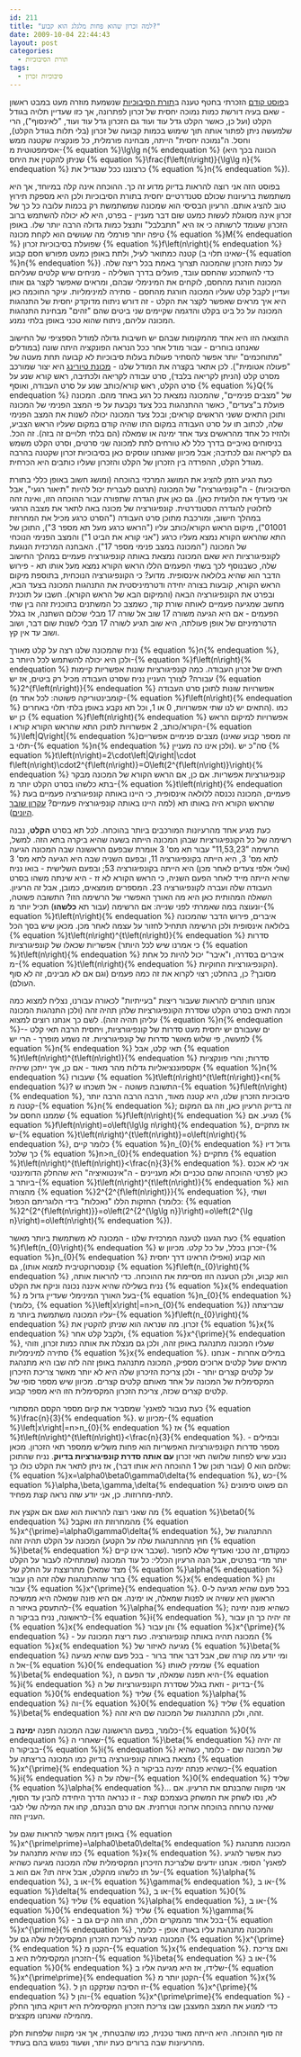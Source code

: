 ```yaml
---
id: 211
title: "למה זכרון שהוא פחות מלגלג הוא קבוע?"
date: 2009-10-04 22:44:43
layout: post
categories: 
  - תורת הסיבוכיות
tags: 
  - סיבוכיות זכרון
---
```

ב<a href="http://www.gadial.net/2009/08/30/finite_automata_and_regular_languages/">פוסט קודם</a> הזכרתי בחטף טענה ב<a href="http://he.wikipedia.org/wiki/%D7%A1%D7%99%D7%91%D7%95%D7%9B%D7%99%D7%95%D7%AA">תורת הסיבוכיות</a> שנשמעת מוזרה מעט במבט ראשון - שאם בעיה דורשת כמות נמוכה יחסית של זכרון לפתרונה, אך כזו שעדיין תלויה בגודל הקלט (ועל כן, כאשר הקלט גדל עוד ועוד גם הזכרון גדל עוד ועוד, "לאינסוף"), הרי שלמעשה ניתן לפתור אותה תוך שימוש בכמות קבועה של זכרון (בלי תלות בגודל הקלט), וחסל. ה"נמוכה יחסית" הייתה, מבחינה פורמלית, כל פונקציה שקטנה ממש אסימפטוטית מ-{% equation %}\lg\lg n{% endequation %} (הכוונה בכך היא שניתן להקטין את היחס {% equation %}\frac{f\left(n\right)}{\lg\lg n}{% endequation %} כרצוננו ככל שנגדיל את {% equation %}n{% endequation %}).

בפוסט הזה אני רוצה להראות בדיוק מדוע זה כך. ההוכחה אינה קלה במיוחד, אך היא משתמשת ברעיונות שכולם סטנדרטיים יחסית בתורת הסיבוכיות ולכן היא מספקת תירוץ טוב להציג אותם. הרעיון הבסיסי הוא שמכונה שמשתמשת רק בכמות עלובה כל כך של זכרון אינה מסוגלת לעשות כמעט שום דבר מעניין - בפרט, היא לא יכולה להשתמש ברוב הזכרון שעומד לרשותה כי אז היא "תתבלבל" ותנצל כמות גדולה הרבה יותר שלו. באופן טיפה יותר פורמלי מה שעושים הוא לקחת מכונה {% equation %}M{% endequation %} שפועלת בסיבוכיות זכרון {% equation %}f\left(n\right){% endequation %} קטנה כמתואר לעיל, ולתת באופן כמעט מפורש חסם קבוע (שאינו תלוי ב-{% equation %}n{% endequation %}) על כמות הזכרון שהמכונה תצרוך באמת בכל ריצה שלה. כדי להשתכנע שהחסם עובד, פועלים בדרך השלילה - מניחים שיש קלטים שעליהם המכונה חורגת מהחסם, לוקחים את המינימלי שבהם, ומראים שאפשר לקצר גם אותו ועדיין לקבל קלט שעליו המכונה חורגת מהחסם - סתירה למינימליות. עיקר החוכמה כאן היא איך מראים שאפשר לקצר את הקלט - זה דורש ניתוח מדוקדק יחסית של התנהגות המכונה על כל ביט בקלט והדגמה שקיימים שני ביטים שהם "זהים" מבחינת התנהגות המכונה עליהם, ניתוח שהוא טכני באופן בלתי נמנע.

התוצאה הזו היא אחד מהמקומות שבהם יש חשיבות גדולה למודל הספציפי של החישוב שאנחנו בוחרים - עבור מודל אחר ככל הנראה הפונקציה היתה שונה (במודלים "מתוחכמים" יותר אפשר להסתיר פעולות בעלות סיבוכיות לא קבועה תחת מעטה של "פעולה אטומית"). לכן אתאר בקצרה את המודל שלנו - <a href="http://he.wikipedia.org/wiki/%D7%9E%D7%9B%D7%95%D7%A0%D7%AA_%D7%98%D7%99%D7%95%D7%A8%D7%99%D7%A0%D7%92">מכונת טיורינג</a> היא יצור שמורכב מסרט קלט (הניתן לקריאה בלבד), סרט עבודה לקריאה ולכתיבה, ראש קורא שנע על סרט הקלט, ראש קורא/כותב שנע על סרט העבודה, ואוסף {% equation %}Q{% endequation %} של "מצבים פנימיים", שהמכונה נמצאת כל רגע באחד מהם. המכונה פועלת ב"צעדים", כאשר ההתנהגות בכל צעד נקבעת על פי המצב הפנימי של המכונה ותוכן התאים ששני הראשים קוראים; ובכל צעד המכונה יכולה לשנות את המצב הפנימי שלה, לכתוב תו על סרט העבודה במקום התו שהיה קודם במקום שעליו הראש הצביע, ולהזיז כל אחד מהראשים צעד אחד ימינה או שמאלה (הם בלתי תלויים זה בזה). זה הכל. בניסוחים נאיביים בדרך כלל לא טורחים לתת למכונה שני סרטים, וסרט הקלט משמש גם לקריאה וגם לכתיבה; אבל מכיוון שאנחנו עוסקים כאן בסיבוכיות זכרון שקטנה בהרבה מגודל הקלט, ההפרדה בין הזכרון של הקלט והזכרון שעליו כותבים היא הכרחית.

כעת הגיע הזמן להציג את המושג המרכזי בהוכחה (ומושג חשוב באופן כללי בתורת הסיבוכיות) - ה"קונפיגורציה" של המכונה (תרגום לעברית יכול להיות "תיאור רגעי", אבל אני מעדיף את הלועזית כאן). גם כאן אתן הגדרה שתפורה עבור ההוכחה הזו, ואינה זהה לחלוטין להגדרה הסטנדרטית. קונפיגורציה של מכונה באה לתאר את מצבה הרגעי במהלך חישוב, ומורכבת מתוכן סרט העבודה ("הסרט כרגע מכיל את המחרוזת 01001"), מיקום הראש הקורא/כותב עליו ("הראש כרגע מעל תא מספר 3"), התוכן של התא שהראש הקורא נמצא מעליו כרגע ("אני קורא את הביט 1") והמצב הפנימי הנוכחי של המכונה ("המכונה במצב פנימי מספר 17"). האבחנה המרכזית הנוגעת לקונפיגורציות היא שאם המכונה נמצאת באותה קונפיגורציה פעמיים במהלך החישוב שלה, כשבנוסף לכך בשתי הפעמים הללו הראש הקורא נמצא מעל אותו תא - פירוש הדבר הוא שהיא בלולאה אינסופית. מדוע? כי הקונפיגורציה הנוכחית, בתוספת מיקום הראש הקורא, קובעות בצורה יחידה ודטרמיניסטית את התנהגות המכונה בצעד הבא, ובפרט את הקונפיגורציה הבאה (והמיקום הבא של הראש הקורא). חשבו על תוכנית מחשב שמגיעה פעמיים לאותה שורת קוד, כשמצב כל המשתנים בתוכנית זהה בין שתי הפעמים - אם היא הגיעה משורה 17 שוב אל שורה 17 מבלי שכלום השתנה, אז בגלל הדטרמיניזם של אופן פעולתה, היא שוב תגיע לשורה 17 מבלי לשנות שום דבר, ושוב ושוב עד אין קץ.

נניח שהמכונה שלנו רצה על קלט מאורך {% equation %}n{% endequation %}, ולכן היא יכולה להשתמש לכל היותר ב-{% equation %}f\left(n\right){% endequation %} תאים של זכרון העבודה. כמה קונפיגורציות שונות אפשריות קיימות עבורה? לצורך העניין נניח שסרט העבודה מכיל רק ביטים, אז יש {% equation %}2^{f\left(n\right)}{% endequation %} אפשרויות שונות לתוכן סרט העבודה (קומבינטוריקה פשוטה: לכל אחד מ-{% equation %}f\left(n\right){% endequation %} התאים יש לנו שתי אפשרויות, 0 או 1, וכל תא נקבע באופן בלתי תלוי באחרים). כמו כן יש {% equation %}f\left(n\right){% endequation %} אפשרויות למיקום הראש הקורא/כותב, 2 אפשרויות לתוכן התא שהראש הקורא קורא ו-{% equation %}\left|Q\right|{% endequation %}מצבים פנימיים אפשריים (זה מספר קבוע שאינו תלוי ב-{% equation %}n{% endequation %} ולכן אינו כה מעניין). סה"כ יש {% equation %}t\left(n\right)=2\cdot\left|Q\right|\cdot f\left(n\right)\cdot2^{f\left(n\right)}=O\left(2^{f\left(n\right)}\right){% endequation %} קונפיגורציות אפשריות. אם כן, אם הראש הקורא של המכונה מבקר בתא כלשהו בסרט הקלט יותר מ-{% equation %}t\left(n\right){% endequation %} פעמיים, המכונה נכנסה ללולאה אינסופית, כי היינו באותה קונפיגורציה פעמיים בעת שהראש הקורא היה באותו תא (למה היינו באותה קונפיגורציה פעמיים? <a href="http://he.wikipedia.org/wiki/%D7%A2%D7%A7%D7%A8%D7%95%D7%9F_%D7%A9%D7%95%D7%91%D7%9A_%D7%94%D7%99%D7%95%D7%A0%D7%99%D7%9D">עקרון שובך היונים</a>).

כעת מגיע אחד מהרעיונות המורכבים ביותר בהוכחה. לכל תא בסרט <strong>הקלט</strong>, נבנה רשימה של כל הקונפיגורציות שבהן המכונה הייתה בשעה שהיא ביקרה בתא הזה. למשל, הרשימה "11,53,23" עבור תא מס' 3 אומרת שבפעם הראשונה שבה המכונה הגיעה לתא מס' 3, היא הייתה בקונפיגורציה 11, ובפעם השניה שבה היא הגיעה לתא מס' 3 (אולי אלפי צעדים לאחר מכן) היא הייתה בקונפיגורציה 53; ובפעם השלישית - בואו נניח שהיא הייתה מייד לאחר הפעם השניה, כי הראש הקורא לא זז - היא שינתה משהו בסרט העבודה שלה ועברה לקונפיגורציה 23. המספרים מומצאים, כמובן, אבל זה הרעיון. השאלה המהותית כאן היא מה האורך האפשרי של הרשימה הזו? התשובה פשוטה, ונעוצה במה שאמרתי לפני שנייה: אם הרשימה (עבור תא <strong>כלשהו</strong>) תכיל יותר מ-{% equation %}t\left(n\right){% endequation %} איברים, פירוש הדבר שהמכונה בלולאה אינסופית ולכן הרשימה תתחיל לחזור על עצמה לאחר מכן. מכאן שיש בסך הכל {% equation %}t\left(n\right)^{t\left(n\right)}{% endequation %} סדרות אפשריות שכאלו של קונפיגורציות (כי אמרנו שיש לכל היותר {% equation %}t\left(n\right){% endequation %} איברים בסדרה, ו"איבר" יכול להיות כל אחת מ-{% equation %}t\left(n\right){% endequation %} הקונפיגורציות החוקיות). מסובך? כן, בהחלט; רצוי לקרוא את זה כמה פעמים (וגם אם לא מבינים, זה לא סוף העולם).

אנחנו חותרים להראות שעבור ריצות "בעייתיות" לכאורה עבורנו, נצליח למצוא כמה וכמה תאים בסרט הקלט שסדרת הקונפיגורציות שלהן תהיה זהה (ולכן התנהגות המכונה עליהן תהיה זהה). לשם כך אנחנו רוצים למצוא {% equation %}n{% endequation %}-ים שעבורם יש יחסית מעט סדרות של קונפיגורציות, ויחסית הרבה תאי קלט - למעשה, פי שלוש מאשר סדרות של קונפיגורציות. זה נשמע מופרך - הרי יש {% equation %}n{% endequation %} תאי קלט, אבל {% equation %}t\left(n\right)^{t\left(n\right)}{% endequation %} סדרות; והרי פונקציות אקספוננציאליות גדלות מהר מאוד - אם כן, איך ייתכן שיהיה {% equation %}n{% endequation %} שעבורו {% equation %}t\left(n\right)^{t\left(n\right)}&lt;n{% endequation %}? התשובה פשוטה - אל תשכחו ש-{% equation %}f\left(n\right){% endequation %}, סיבוכיות הזכרון שלנו, היא קטנה מאוד, הרבה הרבה הרבה יותר קטנה מ-{% equation %}n{% endequation %}; זה בדיוק הרעיון כאן, וזה גם המקום שממנו החסם על {% equation %}f\left(n\right){% endequation %} מגיע. אם {% equation %}f\left(n\right)=o\left(\lg\lg n\right){% endequation %}, אז מתקיים ש-{% equation %}t\left(n\right)^{t\left(n\right)}=o\left(n\right){% endequation %}, כלומר קיים {% equation %}n_{0}{% endequation %} גדול דיו כך שלכל {% equation %}n&gt;n_{0}{% endequation %} מתקיים {% equation %}t\left(n\right)^{t\left(n\right)}&lt;\frac{n}{3}{% endequation %}. אני לא אכנס כאן לפרטי ההוכחה שהם טכניים ולא מעניינים - ה"אינטואיציה" היא שהחלק הדומיננטי ביותר ב-{% equation %}t\left(n\right)^{t\left(n\right)}{% endequation %} הוא מהצורה {% equation %}2^{2^{f\left(n\right)}}{% endequation %}, ושתי החזקות הללו "נאכלות" בידי הלוגריתם הכפול (כלומר: {% equation %}2^{2^{f\left(n\right)}}=o\left(2^{2^{\lg\lg n}}\right)=o\left(2^{\lg n}\right)=o\left(n\right){% endequation %}).

כעת הגענו לטענה המרכזית שלנו - המכונה לא משתמשת ביותר מאשר {% equation %}f\left(n_{0}\right){% endequation %} זכרון בכלל, על כל קלט. מכיוון ש-{% equation %}n_{0}{% endequation %} הוא קבוע (ואפילו הראינו דרך יחסית קונסטרוקטיבית למצוא אותו), גם {% equation %}f\left(n_{0}\right){% endequation %} הוא קבוע, ולכן הטענה הזו מסיימת את ההוכחה. כדי להראות אותה, נניח בשלילה שהיא איננה נכונה וניקח את הקלט {% equation %}x{% endequation %} בעל האורך המינימלי שעדיין גדול מ-{% equation %}n_{0}{% endequation %} (כלומר, {% equation %}\left|x\right|=n&gt;n_{0}{% endequation %}) שבריצתה עליו המכונה משתמשת ביותר מ-{% equation %}f\left(n_{0}\right){% endequation %} זכרון. מה שנראה הוא שניתן להקטין את {% equation %}x{% endequation %} ולקבל קלט אחר, {% equation %}x^{\prime}{% endequation %}, שעליו המכונה מתנהגת באופן זהה, ולכן גם מנצלת את אותה כמות זכרון, וזוהי סתירה למינימליות {% equation %}x{% endequation %}. במילים אחרות - אנחנו מראים שעל קלטים ארוכים מספיק, המכונה מתנהגת באופן זהה לזה שבו היא מתנהגת על קלטים קצרים יותר - ולכן צריכת הזיכרון שלה היא לא יותר מאשר צריכת הזיכרון המקסימלית של המכונה על אחד מאותם קלטים קצרים. מכיוון שיש מספר סופי של קלטים קצרים שכזה, צריכת הזכרון המקסימלית הזו היא מספר קבוע.

כעת נעבור לפאנץ' שמסביר את קיום מספר הקסם המסתורי {% equation %}\frac{n}{3}{% endequation %}. מכיוון ש-{% equation %}\left|x\right|=n&gt;n_{0}{% endequation %} אז {% equation %}t\left(n\right)^{t\left(n\right)}&lt;\frac{n}{3}{% endequation %}. ובמילים - מספר סדרות הקונפיגורציות האפשריות הוא פחות משליש ממספר תאי הזכרון. מכאן נובע שיש לפחות שלושה תאי זכרון <strong>עם אותה סדרת קונפיגורציות בדיוק</strong>. נניח שהתוכן שלהם הוא 0 (עבור תוכן של 1 ההוכחה היא אותו דבר), אז ניתן לתאר את הקלט כולו כך: {% equation %}x=\alpha0\beta0\gamma0\delta{% endequation %}, כש-{% equation %}\alpha,\beta,\gamma,\delta{% endequation %} הם פשוט סימונים לתת-מחרוזות. כן, אני יודע שזה נראה קצת מפחיד.

מה שאני רוצה להראות הוא שגם אם אקצץ את {% equation %}\beta0{% endequation %} מהמחרוזת הזו ואקבל {% equation %}x^{\prime}=\alpha0\gamma0\delta{% endequation %}, ההתנהגות של המכונה על הקלט תהיה זהה (חוץ מההתנהגות שלה על הקטע {% equation %}\beta{% endequation %} שכבר אינו קיים). כמקודם, זה טכני ואעדיף שלא לחפור יותר מדי בפרטים, אבל הנה הרעיון הכללי: כל עוד המכונה (שמתחילה לעבור על הקלט מצד שמאל) מתרוצצת על החלק של {% equation %}\alpha{% endequation %} ברור שההתנהגות שלה זהה הן עבור {% equation %}x{% endequation %} והן עבור {% equation %}x^{\prime}{% endequation %}. בכל פעם שהיא מגיעה ל-0 הראשון היא עשויה או לפנות שמאלה, או ימינה. אם היא פונה שמאלה היא ממשיכה להתעסק באיזור ה-{% equation %}\alpha{% endequation %}; כשהיא פונה ימינה לראשונה, נניח בביקור ה-{% equation %}i{% endequation %}, זה יהיה כך הן עבור {% equation %}x{% endequation %} והן עבור {% equation %}x^{\prime}{% endequation %} - המכונה תהיה באותה קונפיגורציה. כעת ריצת המכונה על {% equation %}x{% endequation %} מגיעה לאיזור של {% equation %}\beta{% endequation %} ומי יודע מה קורה שם, אבל דבר אחד ברור - בכל פעם שהיא מגיעה אל ה-{% equation %}0{% endequation %} שמימין לאותו {% equation %}\beta{% endequation %}, היא תפנה שמאלה, עד הפעם ה-{% equation %}i{% endequation %} בדיוק - וזאת בגלל שסדרת הקונפיגורציות של ה-{% equation %}0{% endequation %} שליד {% equation %}\alpha{% endequation %} וה-{% equation %}0{% endequation %} שליד {% equation %}\beta{% endequation %} זהה, ולכן ההתנהגות של המכונה שם היא זהה.

כלומר, בפעם הראשונה שבה המכונה תפנה <strong>ימינה</strong> ב-{% equation %}0{% endequation %} שאחרי ה-{% equation %}\beta{% endequation %} זה יהיה בביקור ה-{% equation %}i{% endequation %} של המכונה שם - כלומר, כשהיא נמצאת באותה קונפיגורציה בדיוק כמו המכונה בריצתה על {% equation %}x^{\prime}{% endequation %} כשהיא פנתה ימינה בביקור ה-{% equation %}i{% endequation %} שלה על ה-{% equation %}0{% endequation %} שליד {% equation %}\alpha{% endequation %}... אני מקווה שהבנתם את הרעיון. אם לא, נסו לשחק את המשחק בעצמכם קצת - זו כנראה הדרך היחידה להבין עד הסוף, שאינה טרוחה בהוכחה ארוכה וטרחנית. אם טרם הבנתם, קחו את המילה שלי לגבי העניין הזה.

באופן דומה אפשר להראות שגם על {% equation %}x^{\prime\prime}=\alpha0\beta0\delta{% endequation %} המכונה מתנהגת כמו שהיא מתנהגת על {% equation %}x{% endequation %}. כעת אפשר להגיע לפאנץ' הסופי. אנחנו יודעים שלצריכת הזיכרון המקסימלית שלה המכונה מגיעה כשהיא על תו כלשהו מהקלט, אבל איזה תו? אם הוא ב-{% equation %}\alpha{% endequation %}, או ב-{% equation %}\gamma{% endequation %}, או ב-{% equation %}\delta{% endequation %}, או ב-{% equation %}0{% endequation %} שליד {% equation %}\alpha{% endequation %}, או ב-{% equation %}0{% endequation %} שליד {% equation %}\gamma{% endequation %} - בכל אחד מהמקרים הללו, התו הזה קיים גם ב-{% equation %}x^{\prime}{% endequation %} והמכונה מתנהגת עליו באותו אופן - כלומר, המכונה מגיעה לצריכת הזכרון המקסימלית שלה גם על {% equation %}x^{\prime}{% endequation %} הקטן מ-{% equation %}x{% endequation %}. ואם צריכת הזכרון המקסימלית היא ב-{% equation %}\beta{% endequation %} או ב-{% equation %}0{% endequation %} שלידו, אז היא מגיעה אליו ב-{% equation %}x^{\prime\prime}{% endequation %} הקטן יותר מ-{% equation %}x{% endequation %}. זו הסיבה שנזקקנו הן ל-{% equation %}x^{\prime}{% endequation %} והן ל-{% equation %}x^{\prime\prime}{% endequation %} - כדי למנוע את המצב המעצבן שבו צריכת הזכרון המקסימלית היא דווקא בתוך החלק מהמילה שאנחנו מקצצים.

זה סוף ההוכחה. היא הייתה מאוד טכנית, כמו שהבטחתי, אך אני מקווה שלפחות חלק מהרעיונות שבה ברורים כעת יותר, ושעוד נפגוש בהם בעתיד.
